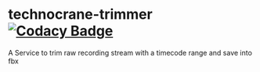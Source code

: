 # technocrane-trimmer  [![Codacy Badge](https://app.codacy.com/project/badge/Grade/2074738ee2ef478492454ac276d6958e)](https://app.codacy.com/gh/technocranes/technocrane-trimmer/dashboard?utm_source=gh&utm_medium=referral&utm_content=&utm_campaign=Badge_grade)
A Service to trim raw recording stream with a timecode range and save into fbx 

